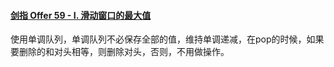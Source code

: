 #### [剑指 Offer 59 - I. 滑动窗口的最大值](https://leetcode.cn/problems/hua-dong-chuang-kou-de-zui-da-zhi-lcof/)

使用单调队列，单调队列不必保存全部的值，维持单调递减，在pop的时候，如果要删除的和对头相等，则删除对头，否则，不用做操作。
